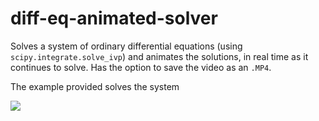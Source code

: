 # diff-eq-animated-solver
Solves a system of ordinary differential equations (using `scipy.integrate.solve_ivp`) and animates the solutions,
in real time as it continues to solve. Has the option to save the video as an `.MP4`.

The example provided solves the system

<img src="https://render.githubusercontent.com/render/math?math=\color{Pink}\left\{\begin{matrix}x'=0.05y-0.24x+10.5\\y'=0.04x-0.05y\end{matrix}\right.">
